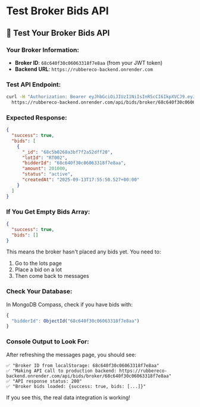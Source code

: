 # Test Broker Bids API

## 🧪 **Test Your Broker Bids API**

### **Your Broker Information:**
- **Broker ID**: `68c640f30c06063318f7e8aa` (from your JWT token)
- **Backend URL**: `https://rubbereco-backend.onrender.com`

### **Test API Endpoint:**
```bash
curl -H "Authorization: Bearer eyJhbGciOiJIUzI1NiIsInR5cCI6IkpXVCJ9.eyJpZCI6IjY4YzY0MGYzMGMwNjA2MzMxOGY3ZThhYSIsImVtYWlsIjoic2FsdW1hbm9qMjAyNkBtY2EuYWpjZS5pbiIsInJvbGUiOiJicm9rZXIiLCJpYXQiOjE3NjA4OTkwODIsImV4cCI6MTc2MDk4NTQ4Mn0.Wgf68v5BNQ3D8Onszu8UqvEgK-EshSBKNCI2W4zrdfk" \
  https://rubbereco-backend.onrender.com/api/bids/broker/68c640f30c06063318f7e8aa
```

### **Expected Response:**
```json
{
  "success": true,
  "bids": [
    {
      "_id": "68c5b0268a3bf7f2a52dff20",
      "lotId": "RT002",
      "bidderId": "68c640f30c06063318f7e8aa",
      "amount": 201000,
      "status": "active",
      "createdAt": "2025-09-13T17:55:50.527+00:00"
    }
  ]
}
```

### **If You Get Empty Bids Array:**
```json
{
  "success": true,
  "bids": []
}
```

This means the broker hasn't placed any bids yet. You need to:
1. Go to the lots page
2. Place a bid on a lot
3. Then come back to messages

### **Check Your Database:**
In MongoDB Compass, check if you have bids with:
```javascript
{
  "bidderId": ObjectId("68c640f30c06063318f7e8aa")
}
```

### **Console Output to Look For:**
After refreshing the messages page, you should see:
```
✅ "Broker ID from localStorage: 68c640f30c06063318f7e8aa"
✅ "Making API call to production backend: https://rubbereco-backend.onrender.com/api/bids/broker/68c640f30c06063318f7e8aa"
✅ "API response status: 200"
✅ "Broker bids loaded: {success: true, bids: [...]}"
```

If you see this, the real data integration is working!




